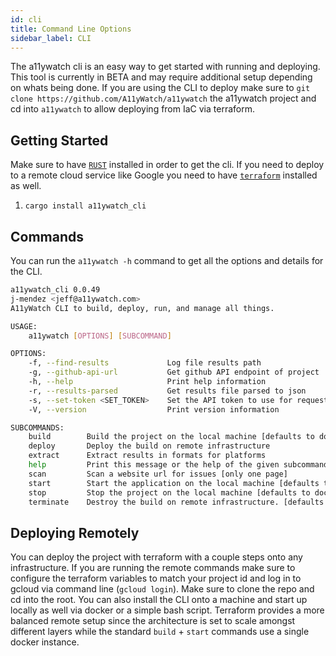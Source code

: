 ```yaml
---
id: cli
title: Command Line Options
sidebar_label: CLI
---
```


The a11ywatch cli is an easy way to get started with running and deploying. This tool is currently in BETA and may require additional setup depending on whats being done.
If you are using the CLI to deploy make sure to `git clone https://github.com/A11yWatch/a11ywatch` the a11ywatch project and cd into `a11ywatch` to allow deploying from IaC via terraform.

## Getting Started

Make sure to have [`RUST`](https://www.rust-lang.org/tools/install) installed in order to get the cli. If you need to deploy to a remote cloud service like Google
you need to have [`terraform`](https://learn.hashicorp.com/tutorials/terraform/install-cli) installed as well.

1. `cargo install a11ywatch_cli`

## Commands

You can run the `a11ywatch -h` command to get all the options and details for the CLI.

```sh
a11ywatch_cli 0.0.49
j-mendez <jeff@a11ywatch.com>
A11yWatch CLI to build, deploy, run, and manage all things.

USAGE:
    a11ywatch [OPTIONS] [SUBCOMMAND]

OPTIONS:
    -f, --find-results             Log file results path
    -g, --github-api-url           Get github API endpoint of project
    -h, --help                     Print help information
    -r, --results-parsed           Get results file parsed to json
    -s, --set-token <SET_TOKEN>    Set the API token to use for request
    -V, --version                  Print version information

SUBCOMMANDS:
    build        Build the project on the local machine [defaults to docker runtime]
    deploy       Deploy the build on remote infrastructure
    extract      Extract results in formats for platforms
    help         Print this message or the help of the given subcommand(s)
    scan         Scan a website url for issues [only one page]
    start        Start the application on the local machine [defaults to docker runtime]
    stop         Stop the project on the local machine [defaults to docker runtime]
    terminate    Destroy the build on remote infrastructure. [defaults: GCP]
```

## Deploying Remotely

You can deploy the project with terraform with a couple steps onto any infrastructure. If you are running the remote commands make sure to configure the terraform variables to match your project id and log in to gcloud via command line (`gcloud login`). Make sure to clone the repo and cd into the root. You can also install the CLI onto a machine and start up locally as well via docker or a simple bash script. Terraform provides a more balanced remote setup since the architecture is set to scale amongst different layers while the standard `build` + `start` commands use a single docker instance.
